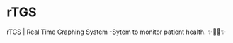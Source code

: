 # rTGS
rTGS | Real Time Graphing System -Sytem to monitor patient health. :sparkles::turtle::rocket::sparkles:
